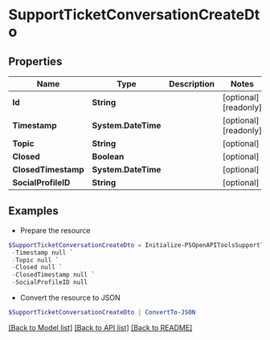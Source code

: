 # SupportTicketConversationCreateDto
## Properties

Name | Type | Description | Notes
------------ | ------------- | ------------- | -------------
**Id** | **String** |  | [optional] [readonly] 
**Timestamp** | **System.DateTime** |  | [optional] [readonly] 
**Topic** | **String** |  | [optional] 
**Closed** | **Boolean** |  | [optional] 
**ClosedTimestamp** | **System.DateTime** |  | [optional] 
**SocialProfileID** | **String** |  | [optional] 

## Examples

- Prepare the resource
```powershell
$SupportTicketConversationCreateDto = Initialize-PSOpenAPIToolsSupportTicketConversationCreateDto  -Id null `
 -Timestamp null `
 -Topic null `
 -Closed null `
 -ClosedTimestamp null `
 -SocialProfileID null
```

- Convert the resource to JSON
```powershell
$SupportTicketConversationCreateDto | ConvertTo-JSON
```

[[Back to Model list]](../README.md#documentation-for-models) [[Back to API list]](../README.md#documentation-for-api-endpoints) [[Back to README]](../README.md)

